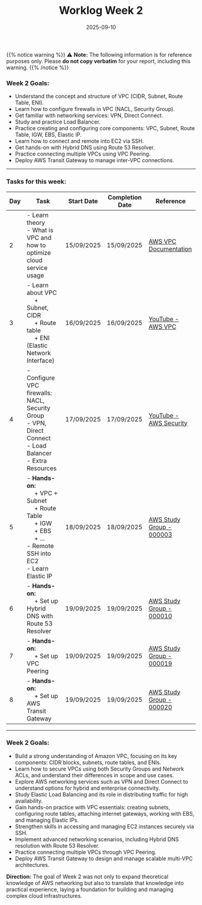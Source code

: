 ﻿---
title: "Worklog Week 2"
date: 2025-09-10
weight: 1
chapter: false
pre: " <b> 1.2. </b> "
---
{{% notice warning %}}
⚠️ **Note:** The following information is for reference purposes only. Please **do not copy verbatim** for your report, including this warning.
{{% /notice %}}

### Week 2 Goals:

* Understand the concept and structure of VPC (CIDR, Subnet, Route Table, ENI).
* Learn how to configure firewalls in VPC (NACL, Security Group).
* Get familiar with networking services: VPN, Direct Connect.
* Study and practice Load Balancer.
* Practice creating and configuring core components: VPC, Subnet, Route Table, IGW, EBS, Elastic IP.
* Learn how to connect and remote into EC2 via SSH.
* Get hands-on with Hybrid DNS using Route 53 Resolver.
* Practice connecting multiple VPCs using VPC Peering.
* Deploy AWS Transit Gateway to manage inter-VPC connections.

---

### Tasks for this week:

| Day | Task                                                                                                                                                                        | Start Date | Completion Date | Reference                                                                                                                                                                                    |
| --- | ---------------------------------------------------------------------------------------------------------------------------------------------------------------------------- | ---------- | ---------------- | -------------------------------------------------------------------------------------------------------------------------------------------------------------------------------------------- |
| 2   | - Learn theory<br> - What is VPC and how to optimize cloud service usage                                                                                                    | 15/09/2025 | 15/09/2025       | [AWS VPC Documentation](https://docs.aws.amazon.com/vpc/latest/userguide/what-is-amazon-vpc.html)                                                                                                                                   |
| 3   | - Learn about VPC<br>&emsp; + Subnet, CIDR <br>&emsp; + Route table <br>&emsp; + ENI (Elastic Network Interface)                                                            | 16/09/2025 | 16/09/2025       | [YouTube - AWS VPC](https://www.youtube.com/watch?v=O9Ac_vGHquM&list=PLahN4TLWtox2a3vElknwzU_urND8hLn1i&index=25)                                                                            |
| 4   | - Configure VPC firewalls: NACL, Security Group<br>- VPN, Direct Connect<br>- Load Balancer<br>- Extra Resources                                                            | 17/09/2025 | 17/09/2025       | [YouTube - AWS Security](https://www.youtube.com/watch?v=O9Ac_vGHquM&list=PLahN4TLWtox2a3vElknwzU_urND8hLn1i&index=25)                                                                       |
| 5   | - **Hands-on:** <br>&emsp; + VPC + Subnet<br>&emsp; + Route Table<br>&emsp; + IGW<br>&emsp; + EBS<br>&emsp; + ...<br>- Remote SSH into EC2<br>- Learn Elastic IP             | 18/09/2025 | 18/09/2025       | [AWS Study Group - 000003](https://000003.awsstudygroup.com/)                                                                                                                                |
| 6   | - **Hands-on:** <br>&emsp; + Set up Hybrid DNS with Route 53 Resolver                                                                                                       | 19/09/2025 | 19/09/2025       | [AWS Study Group - 000010](https://000010.awsstudygroup.com/)                                                                                                                                |
| 7   | - **Hands-on:** <br>&emsp; + Set up VPC Peering                                                                                                                             | 19/09/2025 | 19/09/2025       | [AWS Study Group - 000019](https://000019.awsstudygroup.com/)                                                                                                                                |
| 8   | - **Hands-on:** <br>&emsp; + Set up AWS Transit Gateway                                                                                                                      | 19/09/2025 | 19/09/2025       | [AWS Study Group - 000020](https://000020.awsstudygroup.com/)                                                                                                                                |

---

### Week 2 Goals:

* Build a strong understanding of Amazon VPC, focusing on its key components: CIDR blocks, subnets, route tables, and ENIs.
* Learn how to secure VPCs using both Security Groups and Network ACLs, and understand their differences in scope and use cases.
* Explore AWS networking services such as VPN and Direct Connect to understand options for hybrid and enterprise connectivity.
* Study Elastic Load Balancing and its role in distributing traffic for high availability.
* Gain hands-on practice with VPC essentials: creating subnets, configuring route tables, attaching internet gateways, working with EBS, and managing Elastic IPs.
* Strengthen skills in accessing and managing EC2 instances securely via SSH.
* Implement advanced networking scenarios, including Hybrid DNS resolution with Route 53 Resolver.
* Practice connecting multiple VPCs through VPC Peering.
* Deploy AWS Transit Gateway to design and manage scalable multi-VPC architectures.

**Direction:** The goal of Week 2 was not only to expand theoretical knowledge of AWS networking but also to translate that knowledge into practical experience, laying a foundation for building and managing complex cloud infrastructures.  
